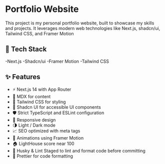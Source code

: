 # Portfolio Website

This project is my personal portfolio website, built to showcase my skills and projects. It leverages modern web technologies like Next.js, shadcn/ui, Tailwind CSS, and Framer Motion

## 🚀 Tech Stack

-Next.js
-Shadcn/ui
-Framer Motion
-Tailwind CSS

## ✨ Features

- ⚡️ Next.js 14 with App Router
- 📝 MDX for content
- 🎨 Tailwind CSS for styling
- 🌈 Shadcn UI for accessible UI components
- 🛡 Strict TypeScript and ESLint configuration
- 📱 Responsive design
- 🌗 Light / Dark mode
- 📈 SEO optimized with meta tags
- 🎨 Animations using Framer Motion
- 🏠 LightHouse score near 100
- 🔨 Husky & Lint Staged to lint and format code before committing
- 💄 Prettier for code formatting
